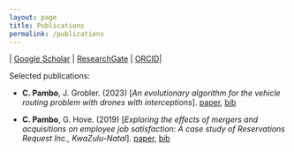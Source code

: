 ```yaml
---
layout: page
title: Publications
permalink: /publications
---
```


| [Google Scholar](https://scholar.google.ca/citations?user=???) | [ResearchGate](https://www.researchgate.net/profile/Carlos-Pambo) | [ORCID](https://orcid.org/0009-0008-9146-4658)|

Selected publications:

* **C. Pambo**, J. Grobler. (2023) [*An evolutionary algorithm for the vehicle routing problem with drones with interceptions*]. [paper](/assets/publications/EvolutionaryAlgorithmForVRPDi.pdf), [bib](/assets/publications/bib/EvolutionaryAlgorithmForVRPDi.bib)

* **C. Pambo**, G. Hove. (2019) [*Exploring the effects of mergers and acquisitions on employee job satisfaction: A case study of Reservations Request Inc., KwaZulu-Natal*]. [paper](/assets/publications/ExploringEffects.pdf), [bib](/assets/publications/bib/ExploringEffects.bib)